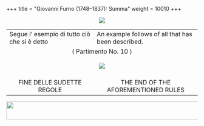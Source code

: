 +++
title = "Giovanni Furno (1748–1837): Summa"
weight = 10010
+++

<body>
<p align="center"><img src="../PrevIndexNextTop.jpg" border="0" usemap="#Map"></p>
<map name="Map">
  <area shape="rect" coords="28,0,122,22" href="regoleP8.htm">
  <area shape="rect" coords="437,0,532,22" href="index.htm">
  <area shape="rect" coords="830,0,920,22" href="regoleP10.htm">
</map>
<table width="850" align="center" cellpadding="5" cellspacing="5">
  <colgroup>
  <col width="425">
  <col width="425">
  </colgroup>
  <tbody><tr>
    <td valign="top">Segue l’ esempio di tutto ciò che si è detto</td>
    <td valign="top">An example follows of all that has been described.</td>
  </tr><tr>
    <td colspan="2" align="center">( Partimento No. 10 )<br>
      <br>
      <img src="images/PartiP15.jpg"><br>
      <br></td>
  </tr><tr>
    <td valign="top" align="center">FINE DELLE SUDETTE REGOLE</td>
    <td valign="top" align="center">THE END OF THE AFOREMENTIONED RULES</td>
</tr></tbody></table>
<p align="center"><img src="../PrevIndexNextBot.jpg" width="962" height="48" border="0" usemap="#Map3"></p>
<map name="Map3">
  <area shape="rect" coords="29,25,123,47" href="regoleP8.htm">
  <area shape="rect" coords="435,25,530,47" href="index.htm">
  <area shape="rect" coords="831,25,921,47" href="regoleP10.htm">
</map>


</body>
